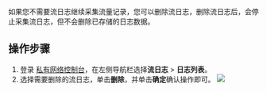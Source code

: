 如果您不需要流日志继续采集流量记录，您可以删除流日志，删除流日志后，会停止采集流日志，但不会删除已存储的日志数据。

##  操作步骤
1. 登录 [私有网络控制台](https://console.cloud.tencent.com/vpc/vpc?rid=1)，在左侧导航栏选择**流日志** > **日志列表**。
2. 选择需要删除的流日志，单击**删除**，并单击**确定**确认操作即可。
![](https://main.qcloudimg.com/raw/2f9d49c0e8aac672355593648342b481.png)